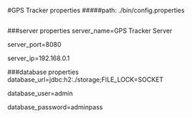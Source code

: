 #GPS Tracker properties
#####path: ./bin/config.properties
##
###server properties
server_name=GPS Tracker Server

server_port=8080

server_ip=192.168.0.1

###database properties
database_url=jdbc:h2:./storage;FILE_LOCK=SOCKET

database_user=admin

database_password=adminpass
#

